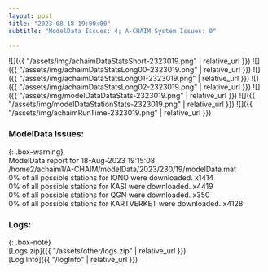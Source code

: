 ```yaml
---
layout: post
title: "2023-08-18 19:00:00"
subtitle: "ModelData Issues: 4; A-CHAIM System Issues: 0"

---
```


![]({{ "/assets/img/achaimDataStatsShort-2323019.png" | relative_url }})
![]({{ "/assets/img/achaimDataStatsLong00-2323019.png" | relative_url }})
![]({{ "/assets/img/achaimDataStatsLong01-2323019.png" | relative_url }})
![]({{ "/assets/img/achaimDataStatsLong02-2323019.png" | relative_url }})
![]({{ "/assets/img/modelDataDataStats-2323019.png" | relative_url }})
![]({{ "/assets/img/modelDataStationStats-2323019.png" | relative_url }})
![]({{ "/assets/img/achaimRunTime-2323019.png" | relative_url }})


### ModelData Issues:  
  
{: .box-warning}  
 ModelData report for 18-Aug-2023 19:15:08   
 /home2/achaim1/A-CHAIM/modelData/2023/230/19/modelData.mat   
 0% of all possible stations for IONO were downloaded. x1414   
 0% of all possible stations for KASI were downloaded. x4419   
 0% of all possible stations for QGN were downloaded. x350   
 0% of all possible stations for KARTVERKET were downloaded. x4128   
  


### Logs:  
  
{: .box-note}  
[Logs.zip]({{ "/assets/other/logs.zip" | relative_url }})  
[Log Info]({{ "/logInfo" | relative_url }})  
